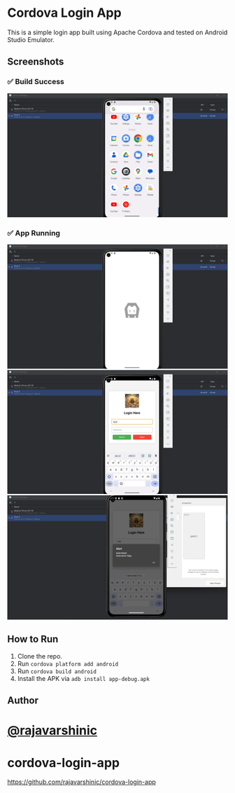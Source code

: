 # Cordova Login App

This is a simple login app built using Apache Cordova and tested on Android Studio Emulator.

## Screenshots

### ✅ Build Success
![Build Success](screenshots/img1.png)

### ✅ App Running
![App Running](screenshots/img2.png)
![App Running](screenshots/img3.png)
![App Running](screenshots/img4.png)

## How to Run

1. Clone the repo.
2. Run `cordova platform add android`
3. Run `cordova build android`
4. Install the APK via `adb install app-debug.apk`

## Author

[@rajavarshinic](https://github.com/rajavarshinic)
=======
# cordova-login-app

 https://github.com/rajavarshinic/cordova-login-app
